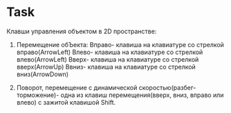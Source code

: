 # Task


Клавши управления объектом в 2D пространстве:

1) Перемещение обЪекта:
Вправо- клавиша на клавиатуре со стрелкой вправо(ArrowLeft)
Влево- клавиша на клавиатуре со стрелкой влево(ArrowLeft)
Вверх- клавиша на клавиатуре со стрелкой вверх(ArrowUp)
Ввниз- клавиша на клавиатуре со стрелкой вниз(ArrowDown)

2) Поворот, перемещение с динамической скоростью(разбег-торможение)- одна из клавиш перемещения(вверх, вниз, вправо или влево) с зажитой клавишой Shift.
